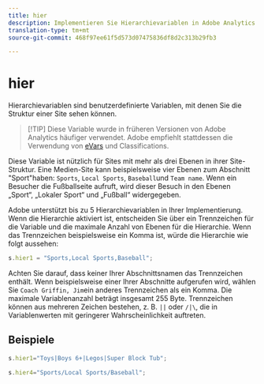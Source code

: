 ```yaml
---
title: hier
description: Implementieren Sie Hierarchievariablen in Adobe Analytics.
translation-type: tm+mt
source-git-commit: 468f97ee61f5d573d07475836df8d2c313b29fb3

---
```



# hier

Hierarchievariablen sind benutzerdefinierte Variablen, mit denen Sie die Struktur einer Site sehen können.

> [!TIP] Diese Variable wurde in früheren Versionen von Adobe Analytics häufiger verwendet. Adobe empfiehlt stattdessen die Verwendung von [eVars](evar.md) und Classifications.

Diese Variable ist nützlich für Sites mit mehr als drei Ebenen in ihrer Site-Struktur. Eine Medien-Site kann beispielsweise vier Ebenen zum Abschnitt &quot;Sport&quot;haben: `Sports`, `Local Sports`, `Baseball`und `Team name`. Wenn ein Besucher die Fußballseite aufruft, wird dieser Besuch in den Ebenen „Sport“, „Lokaler Sport“ und „Fußball“ widergegeben.

Adobe unterstützt bis zu 5 Hierarchievariablen in Ihrer Implementierung. Wenn die Hierarchie aktiviert ist, entscheiden Sie über ein Trennzeichen für die Variable und die maximale Anzahl von Ebenen für die Hierarchie. Wenn das Trennzeichen beispielsweise ein Komma ist, würde die Hierarchie wie folgt aussehen:

```js
s.hier1 = "Sports,Local Sports,Baseball";
```

Achten Sie darauf, dass keiner Ihrer Abschnittsnamen das Trennzeichen enthält. Wenn beispielsweise einer Ihrer Abschnitte aufgerufen wird, wählen Sie `Coach Griffin, Jim`ein anderes Trennzeichen als ein Komma. Die maximale Variablenanzahl beträgt insgesamt 255 Byte. Trennzeichen können aus mehreren Zeichen bestehen, z. B. `||` oder `/|\`, die in Variablenwerten mit geringerer Wahrscheinlichkeit auftreten.

## Beispiele

```js
s.hier1="Toys|Boys 6+|Legos|Super Block Tub";
```

```js
s.hier4="Sports/Local Sports/Baseball";
```
